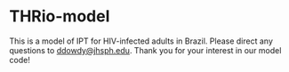 THRio-model
===========
This is a model of IPT for HIV-infected adults in Brazil.
Please direct any questions to ddowdy@jhsph.edu.
Thank you for your interest in our model code!
